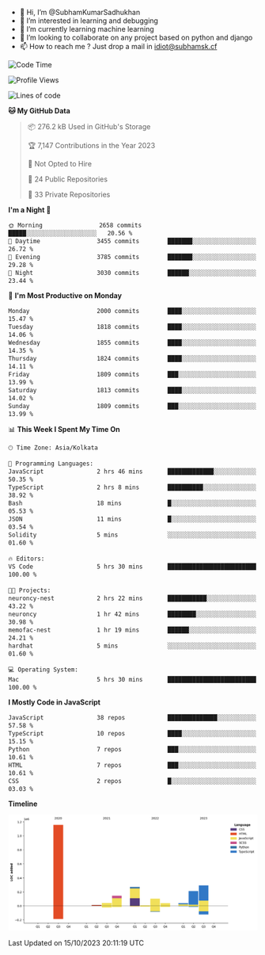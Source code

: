 - 👋 Hi, I’m @SubhamKumarSadhukhan
- 👀 I’m interested in learning and debugging
- 🌱 I’m currently learning machine learning
- 💞️ I’m looking to collaborate on any project based on python and django
- 📫 How to reach me ?
      Just drop a mail in idiot@subhamsk.cf

<!---
SubhamKumarSadhukhan/SubhamKumarSadhukhan is a ✨ special ✨ repository because its `README.md` (this file) appears on your GitHub profile.
You can click the Preview link to take a look at your changes.
--->


<!--START_SECTION:waka-->
![Code Time](http://img.shields.io/badge/Code%20Time-1%2C594%20hrs%2035%20mins-blue)

![Profile Views](http://img.shields.io/badge/Profile%20Views-1-blue)

![Lines of code](https://img.shields.io/badge/From%20Hello%20World%20I%27ve%20Written-2.3%20million%20lines%20of%20code-blue)

**🐱 My GitHub Data** 

> 📦 276.2 kB Used in GitHub's Storage 
 > 
> 🏆 7,147 Contributions in the Year 2023
 > 
> 🚫 Not Opted to Hire
 > 
> 📜 24 Public Repositories 
 > 
> 🔑 33 Private Repositories 
 > 
**I'm a Night 🦉** 

```text
🌞 Morning                2658 commits        █████░░░░░░░░░░░░░░░░░░░░   20.56 % 
🌆 Daytime                3455 commits        ███████░░░░░░░░░░░░░░░░░░   26.72 % 
🌃 Evening                3785 commits        ███████░░░░░░░░░░░░░░░░░░   29.28 % 
🌙 Night                  3030 commits        ██████░░░░░░░░░░░░░░░░░░░   23.44 % 
```
📅 **I'm Most Productive on Monday** 

```text
Monday                   2000 commits        ████░░░░░░░░░░░░░░░░░░░░░   15.47 % 
Tuesday                  1818 commits        ████░░░░░░░░░░░░░░░░░░░░░   14.06 % 
Wednesday                1855 commits        ████░░░░░░░░░░░░░░░░░░░░░   14.35 % 
Thursday                 1824 commits        ████░░░░░░░░░░░░░░░░░░░░░   14.11 % 
Friday                   1809 commits        ███░░░░░░░░░░░░░░░░░░░░░░   13.99 % 
Saturday                 1813 commits        ████░░░░░░░░░░░░░░░░░░░░░   14.02 % 
Sunday                   1809 commits        ███░░░░░░░░░░░░░░░░░░░░░░   13.99 % 
```


📊 **This Week I Spent My Time On** 

```text
🕑︎ Time Zone: Asia/Kolkata

💬 Programming Languages: 
JavaScript               2 hrs 46 mins       █████████████░░░░░░░░░░░░   50.35 % 
TypeScript               2 hrs 8 mins        ██████████░░░░░░░░░░░░░░░   38.92 % 
Bash                     18 mins             █░░░░░░░░░░░░░░░░░░░░░░░░   05.53 % 
JSON                     11 mins             █░░░░░░░░░░░░░░░░░░░░░░░░   03.54 % 
Solidity                 5 mins              ░░░░░░░░░░░░░░░░░░░░░░░░░   01.60 % 

🔥 Editors: 
VS Code                  5 hrs 30 mins       █████████████████████████   100.00 % 

🐱‍💻 Projects: 
neuroncy-nest            2 hrs 22 mins       ███████████░░░░░░░░░░░░░░   43.22 % 
neuroncy                 1 hr 42 mins        ████████░░░░░░░░░░░░░░░░░   30.98 % 
memofac-nest             1 hr 19 mins        ██████░░░░░░░░░░░░░░░░░░░   24.21 % 
hardhat                  5 mins              ░░░░░░░░░░░░░░░░░░░░░░░░░   01.60 % 

💻 Operating System: 
Mac                      5 hrs 30 mins       █████████████████████████   100.00 % 
```

**I Mostly Code in JavaScript** 

```text
JavaScript               38 repos            ██████████████░░░░░░░░░░░   57.58 % 
TypeScript               10 repos            ████░░░░░░░░░░░░░░░░░░░░░   15.15 % 
Python                   7 repos             ███░░░░░░░░░░░░░░░░░░░░░░   10.61 % 
HTML                     7 repos             ███░░░░░░░░░░░░░░░░░░░░░░   10.61 % 
CSS                      2 repos             █░░░░░░░░░░░░░░░░░░░░░░░░   03.03 % 
```



**Timeline**

![Lines of Code chart](https://raw.githubusercontent.com/SubhamKumarSadhukhan/SubhamKumarSadhukhan/main/assets/bar_graph.png)


 Last Updated on 15/10/2023 20:11:19 UTC
<!--END_SECTION:waka-->
